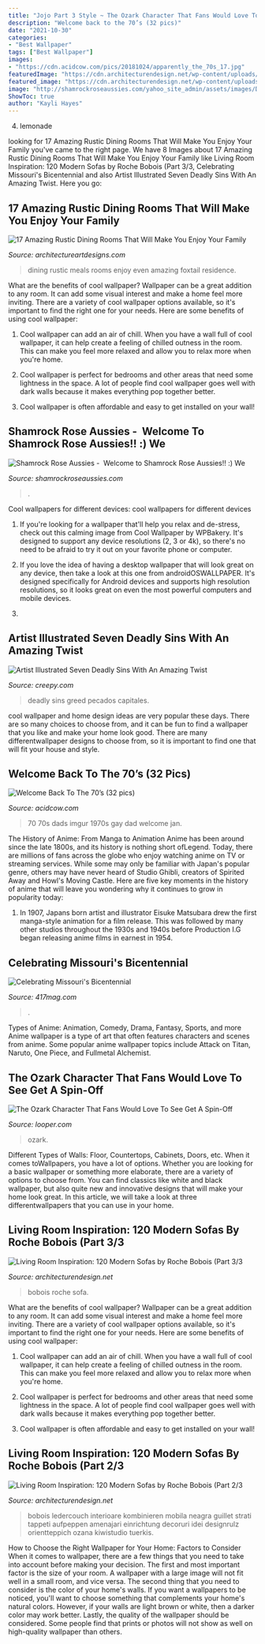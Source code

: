 ```yaml
---
title: "Jojo Part 3 Style ~ The Ozark Character That Fans Would Love To See Get A Spin-off"
description: "Welcome back to the 70’s (32 pics)"
date: "2021-10-30"
categories:
- "Best Wallpaper"
tags: ["Best Wallpaper"]
images:
- "https://cdn.acidcow.com/pics/20181024/apparently_the_70s_17.jpg"
featuredImage: "https://cdn.architecturendesign.net/wp-content/uploads/2014/08/roche-bobois-sofa-black-12.jpg"
featured_image: "https://cdn.architecturendesign.net/wp-content/uploads/2014/08/roche-bobois-sofa-ww-15.jpg"
image: "http://shamrockroseaussies.com/yahoo_site_admin/assets/images/DSC_0361.95233327_std.jpg"
ShowToc: true
author: "Kayli Hayes"
---
```



4. lemonade 

	

		
looking for 17 Amazing Rustic Dining Rooms That Will Make You Enjoy Your Family you've came to the right page. We have 8 Images about 17 Amazing Rustic Dining Rooms That Will Make You Enjoy Your Family like Living Room Inspiration: 120 Modern Sofas by Roche Bobois (Part 3/3, Celebrating Missouri&#039;s Bicentennial and also Artist Illustrated Seven Deadly Sins With An Amazing Twist. Here you go:
		
    
## 17 Amazing Rustic Dining Rooms That Will Make You Enjoy Your Family

<img loading=lazy src="https://www.architectureartdesigns.com/wp-content/uploads/2015/05/17-Amazing-Rustic-Dining-Rooms-That-Will-Make-You-Enjoy-Your-Family-Meals-Even-More-10-630x945.jpg" onerror="this.onerror=null;this.src='https://tse4.mm.bing.net/th?id=OIP.T397gxRCqV7abxiQR4BHnwHaLH&amp;pid=15.1';" alt="17 Amazing Rustic Dining Rooms That Will Make You Enjoy Your Family">

_Source: architectureartdesigns.com_

>dining rustic meals rooms enjoy even amazing foxtail residence. 

	

What are the benefits of cool wallpaper?
Wallpaper can be a great addition to any room. It can add some visual interest and make a home feel more inviting. There are a variety of cool wallpaper options available, so it's important to find the right one for your needs. Here are some benefits of using cool wallpaper: 
1. Cool wallpaper can add an air of chill. When you have a wall full of cool wallpaper, it can help create a feeling of chilled outness in the room. This can make you feel more relaxed and allow you to relax more when you're home. 

2. Cool wallpaper is perfect for bedrooms and other areas that need some lightness in the space. A lot of people find cool wallpaper goes well with dark walls because it makes everything pop together better. 

3. Cool wallpaper is often affordable and easy to get installed on your wall!

    
## Shamrock Rose Aussies - ﻿﻿﻿ Welcome To Shamrock Rose Aussies!! :) We

<img loading=lazy src="http://shamrockroseaussies.com/yahoo_site_admin/assets/images/DSC_0361.95233327_std.jpg" onerror="this.onerror=null;this.src='https://tse2.mm.bing.net/th?id=OIP.FeguR7STuyerme-zOi7Z7AHaFT&amp;pid=15.1';" alt="Shamrock Rose Aussies - ﻿﻿﻿ Welcome to Shamrock Rose Aussies!! :) We">

_Source: shamrockroseaussies.com_

>. 

	

Cool wallpapers for different devices:
cool wallpapers for different devices 

1. If you're looking for a wallpaper that'll help you relax and de-stress, check out this calming image from Cool Wallpaper by WPBakery. It's designed to support any device resolutions (2, 3 or 4k), so there's no need to be afraid to try it out on your favorite phone or computer.

2. If you love the idea of having a desktop wallpaper that will look great on any device, then take a look at this one from androidOSWALLPAPER. It's designed specifically for Android devices and supports high resolution resolutions, so it looks great on even the most powerful computers and mobile devices.

3.

    
## Artist Illustrated Seven Deadly Sins With An Amazing Twist

<img loading=lazy src="https://creepy.com/wp-content/uploads/2021/06/greed-illustration-768x1288.jpg" onerror="this.onerror=null;this.src='https://tse1.mm.bing.net/th?id=OIP.PqmjvWEm0i_ToN-rq0AmjQHaMa&amp;pid=15.1';" alt="Artist Illustrated Seven Deadly Sins With An Amazing Twist">

_Source: creepy.com_

>deadly sins greed pecados capitales. 

	

cool wallpaper and home design ideas are very popular these days. There are so many choices to choose from, and it can be fun to find a wallpaper that you like and make your home look good. There are many differentwallpaper designs to choose from, so it is important to find one that will fit your house and style.

    
## Welcome Back To The 70’s (32 Pics)

<img loading=lazy src="https://cdn.acidcow.com/pics/20181024/apparently_the_70s_17.jpg" onerror="this.onerror=null;this.src='https://tse1.mm.bing.net/th?id=OIP.yM--PSVAoW2BgnqFHSjqOQAAAA&amp;pid=15.1';" alt="Welcome Back To The 70’s (32 pics)">

_Source: acidcow.com_

>70 70s dads imgur 1970s gay dad welcome jan. 

	

The History of Anime: From Manga to Animation
Anime has been around since the late 1800s, and its history is nothing short ofLegend. Today, there are millions of fans across the globe who enjoy watching anime on TV or streaming services. While some may only be familiar with Japan's popular genre, others may have never heard of Studio Ghibli, creators of Spirited Away and Howl's Moving Castle. Here are five key moments in the history of anime that will leave you wondering why it continues to grow in popularity today:
1) In 1907, Japans born artist and illustrator Eisuke Matsubara drew the first manga-style animation for a film release. This was followed by many other studios throughout the 1930s and 1940s before Production I.G began releasing anime films in earnest in 1954.

    
## Celebrating Missouri&#039;s Bicentennial

<img loading=lazy src="https://d194ip2226q57d.cloudfront.net/images/shutterstock_JeffersonCity_Stock.2e16d0ba.fill-1200x650.jpg" onerror="this.onerror=null;this.src='https://tse1.mm.bing.net/th?id=OIP.SLrzqbIZLbU_EHtckNQSlQHaEA&amp;pid=15.1';" alt="Celebrating Missouri&#039;s Bicentennial">

_Source: 417mag.com_

>. 

	

Types of Anime: Animation, Comedy, Drama, Fantasy, Sports, and more
Anime wallpaper is a type of art that often features characters and scenes from anime. Some popular anime wallpaper topics include Attack on Titan, Naruto, One Piece, and Fullmetal Alchemist.

    
## The Ozark Character That Fans Would Love To See Get A Spin-Off

<img loading=lazy src="https://www.looper.com/img/gallery/the-ozark-character-that-fans-would-love-to-see-get-a-spin-off/l-intro-1614793680.jpg" onerror="this.onerror=null;this.src='https://tse3.mm.bing.net/th?id=OIP.xbi2VjUy6u3QV0XVOOKJcAHaEK&amp;pid=15.1';" alt="The Ozark Character That Fans Would Love To See Get A Spin-Off">

_Source: looper.com_

>ozark. 

	

Different Types of Walls: Floor, Countertops, Cabinets, Doors, etc.
When it comes toWallpapers, you have a lot of options. Whether you are looking for a basic wallpaper or something more elaborate, there are a variety of options to choose from. You can find classics like white and black wallpaper, but also quite new and innovative designs that will make your home look great. In this article, we will take a look at three differentwallpapers that you can use in your home.

    
## Living Room Inspiration: 120 Modern Sofas By Roche Bobois (Part 3/3

<img loading=lazy src="https://cdn.architecturendesign.net/wp-content/uploads/2014/08/roche-bobois-sofa-ww-15.jpg" onerror="this.onerror=null;this.src='https://tse1.mm.bing.net/th?id=OIP.RO0MKDz0CgTyENHDyGK8uwHaEs&amp;pid=15.1';" alt="Living Room Inspiration: 120 Modern Sofas by Roche Bobois (Part 3/3">

_Source: architecturendesign.net_

>bobois roche sofa. 

	

What are the benefits of cool wallpaper?
Wallpaper can be a great addition to any room. It can add some visual interest and make a home feel more inviting. There are a variety of cool wallpaper options available, so it's important to find the right one for your needs. Here are some benefits of using cool wallpaper: 
1. Cool wallpaper can add an air of chill. When you have a wall full of cool wallpaper, it can help create a feeling of chilled outness in the room. This can make you feel more relaxed and allow you to relax more when you're home. 

2. Cool wallpaper is perfect for bedrooms and other areas that need some lightness in the space. A lot of people find cool wallpaper goes well with dark walls because it makes everything pop together better. 

3. Cool wallpaper is often affordable and easy to get installed on your wall!

    
## Living Room Inspiration: 120 Modern Sofas By Roche Bobois (Part 2/3

<img loading=lazy src="https://cdn.architecturendesign.net/wp-content/uploads/2014/08/roche-bobois-sofa-black-12.jpg" onerror="this.onerror=null;this.src='https://tse2.mm.bing.net/th?id=OIP.Hh6PA6qVVm-QmtIuKVTsDwHaEs&amp;pid=15.1';" alt="Living Room Inspiration: 120 Modern Sofas by Roche Bobois (Part 2/3">

_Source: architecturendesign.net_

>bobois ledercouch interioare kombinieren mobila neagra guillet strati tappeti aufpeppen amenajari einrichtung decoruri idei designrulz orientteppich ozana kiwistudio tuerkis. 

	

How to Choose the Right Wallpaper for Your Home: Factors to Consider
When it comes to wallpaper, there are a few things that you need to take into account before making your decision. The first and most important factor is the size of your room. A wallpaper with a large image will not fit well in a small room, and vice versa. 
The second thing that you need to consider is the color of your home's walls. If you want a wallpapers to be noticed, you'll want to choose something that complements your home's natural colors. However, if your walls are light brown or white, then a darker color may work better. 
Lastly, the quality of the wallpaper should be considered. Some people find that prints or photos will not show as well on high-quality wallpaper than others.

